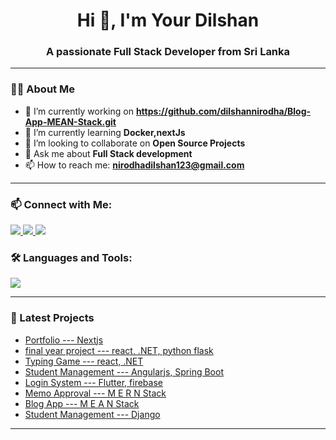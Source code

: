 <h1 align="center">Hi 👋, I'm Your Dilshan</h1>
<h3 align="center">A passionate Full Stack Developer from Sri Lanka</h3>

---

### 👨‍💻 About Me

- 🔭 I’m currently working on **https://github.com/dilshannirodha/Blog-App-MEAN-Stack.git**
- 🌱 I’m currently learning **Docker,nextJs**
- 👯 I’m looking to collaborate on **Open Source Projects**
- 💬 Ask me about **Full Stack development**
- 📫 How to reach me: **nirodhadilshan123@gmail.com**

---
### 📫 Connect with Me:

<p align="left">
  <a href="www.linkedin.com/in/dilshan-nirodha-585a5631b" target="_blank">
    <img src="https://img.shields.io/badge/LinkedIn-blue?logo=linkedin&logoColor=white" />
  </a>
  <a href="nirodhadilshan123@gmail.com">
    <img src="https://img.shields.io/badge/Gmail-red?logo=gmail&logoColor=white" />
  </a>
  <a href="https://yourportfolio.com" target="_blank">
    <img src="https://img.shields.io/badge/Portfolio-black?logo=web&logoColor=white" />
  </a>
</p>

### 🛠️ Languages and Tools:

<p align="left">
  <img src="https://skillicons.dev/icons?i=js,ts,angular,react,flutter,cs,dotnet,java,python,spring,html,css,tailwind,git,github" />
</p>

---



### 🧠 Latest Projects
-  [Portfolio --- Nextjs](https://github.com/dilshannirodha/portfolio---NextJs.git)
-  [final year project --- react, .NET, python flask](https://github.com/dilshannirodha/Memory-testing-application-dotnet-react-flask.git)
-  [Typing Game --- react, .NET](https://github.com/dilshannirodha/React-Typing-App.git)
-  [Student Management --- Angularjs, Spring Boot](https://github.com/dilshannirodha/student-mangement-system-angular-springboot.git)
-  [Login System --- Flutter, firebase](https://github.com/dilshannirodha/loginApp-flutter-firebase.git)
-  [Memo Approval --- M E R N  Stack](https://github.com/dilshannirodha/memo-approval-system-MERN.git)
-  [Blog App --- M E A N  Stack](https://github.com/dilshannirodha/Blog-App-MEAN-Stack.git)
-  [Student Management --- Django](https://github.com/dilshannirodha/django-student-management-system.git)
---


